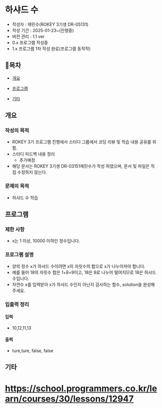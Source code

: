 # 하샤드 수

- 작성자 : 제민수(ROKEY 3기생 DR-05131)
- 작성 기간 : 2025-01-23~(진행중)
- 버전 관리 : 1.1 ver
- 0.x 프로그램 작성중
- 1.x 프로그램 1차 작성 완료(프로그램 동작작)
## 📜목차

- [개요](#개요)   

- [프로그램](#프로그램)  

- [기타](#기타)

## 개요
 ### 작성의 목적
 - ROKEY 3기 프로그램 진행에서 스터디 그룹에서 코딩 리뷰 및 학습 내용 공유를 위함.
 - 스터디 피드백 내용 정리
   - 추가예정
 - 해당 문서는 ROKEY 3기생 DR-03151제민수가 작성 하였으며, 문서 및 파일은 직접 수정하지 않는다.

 ### 문제의 목적
 - 하샤드 수 학습

## 프로그램

### 제한 사항
- x는 1 이상, 10000 이하인 정수입니다.
### 프로그램 설명
- 양의 정수 x가 하샤드 수이려면 x의 자릿수의 합으로 x가 나누어져야 합니다. 
- 예를 들어 18의 자릿수 합은 1+8=9이고, 18은 9로 나누어 떨어지므로 18은 하샤드 수입니다. 
- 자연수 x를 입력받아 x가 하샤드 수인지 아닌지 검사하는 함수, solution을 완성해주세요.
 
 ### 입출력 정리
 #### 입력
 - 10,12,11,13
 #### 출력
 - ture,ture, false, false

## 기타


# https://school.programmers.co.kr/learn/courses/30/lessons/12947